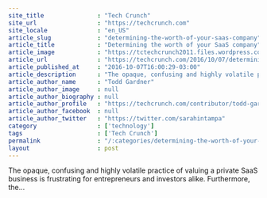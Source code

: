 ```yaml
---
site_title               : "Tech Crunch"
site_url                 : "https://techcrunch.com"
site_locale              : "en_US"
article_slug             : "determining-the-worth-of-your-saas-company"
article_title            : "Determining the worth of your SaaS company"
article_image            : "https://tctechcrunch2011.files.wordpress.com/2016/10/gettyimages-851509651.jpg?w=764&h=400&crop=1"
article_url              : "https://techcrunch.com/2016/10/07/determining-the-worth-of-your-saas-company/"
article_published_at     : "2016-10-07T16:00:29-03:00"
article_description      : "The opaque, confusing and highly volatile practice of valuing a private SaaS business is frustrating for entrepreneurs and investors alike. Furthermore, the..."
article_author_name      : "Todd Gardner"
article_author_image     : null
article_author_biography : null
article_author_profile   : "https://techcrunch.com/contributor/todd-gardner/"
article_author_facebook  : null
article_author_twitter   : "https://twitter.com/sarahintampa"
category                 : ['technology']
tags                     : ['Tech Crunch']
permalink                : "/:categories/determining-the-worth-of-your-saas-company/"
layout                   : post
---
```


The opaque, confusing and highly volatile practice of valuing a private SaaS business is frustrating for entrepreneurs and investors alike. Furthermore, the...

